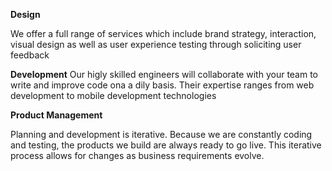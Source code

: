 **Design**

We offer a full range of services which include brand strategy, interaction, visual design as well as user experience testing through soliciting user feedback

**Development**
Our higly skilled engineers will collaborate with your team to write and improve code ona a dily basis. Their expertise ranges from web development to mobile development technologies

**Product Management**

Planning and development is iterative. Because we are constantly coding and testing, the products we build are always ready to go live. 
This iterative process allows for changes as business requirements evolve.
